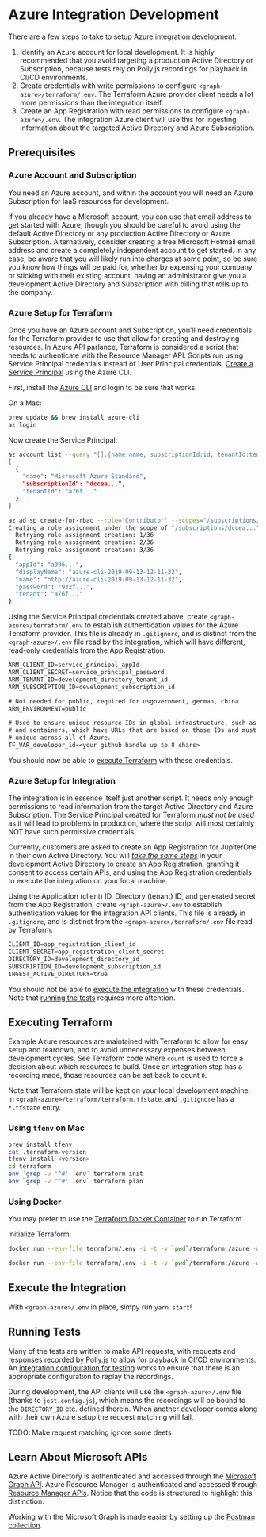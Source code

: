 # Azure Integration Development

There are a few steps to take to setup Azure integration development:

1. Identify an Azure account for local development. It is highly recommended
   that you avoid targeting a production Active Directory or Subscription,
   because tests rely on Polly.js recordings for playback in CI/CD environments.
1. Create credentials with write permissions to configure
   `<graph-azure>/terraform/.env`. The Terraform Azure provider client needs a
   lot more permissions than the integration itself.
1. Create an App Registration with read permissions to configure
   `<graph-azure>/.env`. The integration Azure client will use this for
   ingesting information about the targeted Active Directory and Azure
   Subscription.

## Prerequisites

### Azure Account and Subscription

You need an Azure account, and within the account you will need an Azure
Subscription for IaaS resources for development.

If you already have a Microsoft account, you can use that email address to get
started with Azure, though you should be careful to avoid using the default
Active Directory or any production Active Directory or Azure Subscription.
Alternatively, consider creating a free Microsoft Hotmail email address and
create a completely independent account to get started. In any case, be aware
that you will likely run into charges at some point, so be sure you know how
things will be paid for, whether by expensing your company or sticking with
their existing account, having an administrator give you a development Active
Directory and Subscription with billing that rolls up to the company.

### Azure Setup for Terraform

Once you have an Azure account and Subscription, you'll need credentials for the
Terraform provider to use that allow for creating and destroying resources. In
Azure API parlance, Terraform is considered a script that needs to authenticate
with the Resource Manager API. Scripts run using Service Principal credentials
instead of User Principal credentials. [Create a Service Principal][1] using the
Azure CLI.

First, install the [Azure CLI][2] and login to be sure that works.

On a Mac:

```sh
brew update && brew install azure-cli
az login
```

Now create the Service Principal:

```sh
az account list --query "[].{name:name, subscriptionId:id, tenantId:tenantId}"
[
  {
    "name": "Microsoft Azure Standard",
    "subscriptionId": "dccea...",
    "tenantId": "a76f..."
  }
]

az ad sp create-for-rbac --role="Contributor" --scopes="/subscriptions/dccea..."
Creating a role assignment under the scope of "/subscriptions/dccea..."
  Retrying role assignment creation: 1/36
  Retrying role assignment creation: 2/36
  Retrying role assignment creation: 3/36
{
  "appId": "a996...",
  "displayName": "azure-cli-2019-09-13-12-11-32",
  "name": "http://azure-cli-2019-09-13-12-11-32",
  "password": "932f...",
  "tenant": "a76f..."
}
```

Using the Service Principal credentials created above, create
`<graph-azure>/terraform/.env` to establish authentication values for the Azure
Terraform provider. This file is already in `.gitignore`, and is distinct from
the `<graph-azure>/.env` file read by the integration, which will have
different, read-only credentials from the App Registration.

```txt
ARM_CLIENT_ID=service_principal_appId
ARM_CLIENT_SECRET=service_principal_password
ARM_TENANT_ID=development_directory_tenant_id
ARM_SUBSCRIPTION_ID=development_subscription_id

# Not needed for public, required for usgovernment, german, china
ARM_ENVIRONMENT=public

# Used to ensure unique resource IDs in global infrastructure, such as databases
# and containers, which have URLs that are based on those IDs and must remain
# unique across all of Azure.
TF_VAR_developer_id=<your github handle up to 8 chars>
```

You should now be able to [execute Terraform](#executing-terraform) with these
credentials.

### Azure Setup for Integration

The integration is in essence itself just another script. It needs only enough
permissions to read information from the target Active Directory and Azure
Subscription. The Service Principal created for Terraform _must not be used_ as
it will lead to problems in production, where the script will most certainly NOT
have such permissive credentials.

Currently, customers are asked to create an App Registration for JupiterOne in
their own Active Directory. You will
_[take the same steps](jupiterone.md#integration-instance-configuration)_ in
your development Active Directory to create an App Registration, granting it
consent to access certain APIs, and using the App Registration credentials to
execute the integration on your local machine.

Using the Application (client) ID, Directory (tenant) ID, and generated secret
from the App Registration, create `<graph-azure>/.env` to establish
authentication values for the integration API clients. This file is already in
`.gitignore`, and is distinct from the `<graph-azure>/terraform/.env` file read
by Terraform.

```txt
CLIENT_ID=app_registration_client_id
CLIENT_SECRET=app_registration_client_secret
DIRECTORY_ID=development_directory_id
SUBSCRIPTION_ID=development_subscription_id
INGEST_ACTIVE_DIRECTORY=true
```

You should not be able to [execute the integration](#execute-the-integration)
with these credentials. Note that [running the tests](#running-tests) requires
more attention.

## Executing Terraform

Example Azure resources are maintained with Terraform to allow for easy setup
and teardown, and to avoid unnecessary expenses between development cycles. See
Terraform code where `count` is used to force a decision about which resources
to build. Once an integration step has a recording made, those resources can be
set back to count `0`.

Note that Terraform state will be kept on your local development machine, in
`<graph-azure>/terraform/terraform.tfstate`, and `.gitignore` has a `*.tfstate`
entry.

### Using `tfenv` on Mac

```sh
brew install tfenv
cat .terraform-version
tfenv install <version>
cd terraform
env `grep -v '^#' .env` terraform init
env `grep -v '^#' .env` terraform plan
```

### Using Docker

You may prefer to use the [Terraform Docker Container][3] to run Terraform.

Initialize Terraform:

```sh
docker run --env-file terraform/.env -i -t -v `pwd`/terraform:/azure -w /azure hashicorp/terraform:light init
```

```sh
docker run --env-file terraform/.env -i -t -v `pwd`/terraform:/azure -w /azure hashicorp/terraform:light plan
```

## Execute the Integration

With `<graph-azure>/.env` in place, simpy run `yarn start`!

## Running Tests

Many of the tests are written to make API requests, with requests and responses
recorded by Polly.js to allow for playback in CI/CD environments. An
[integration configuration for testing](../test/integrationInstanceConfig.ts)
works to ensure that there is an appropriate configuration to replay the
recordings.

During development, the API clients will use the `<graph-azure>/.env` file
(thanks to `jest.config.js`), which means the recordings will be bound to the
`DIRECTORY_ID` etc. defined therein. When another developer comes along with
their own Azure setup the request matching will fail.

TODO: Make request matching ignore some deets

## Learn About Microsoft APIs

Azure Active Directory is authenticated and accessed through the [Microsoft
Graph API][5]. Azure Resource Manager is authenticated and accessed through
[Resource Manager APIs][6]. Notice that the code is structured to highlight this
distinction.

Working with the Microsoft Graph is made easier by setting up the [Postman
collection][4].

[1]:
  https://docs.microsoft.com/en-us/cli/azure/create-an-azure-service-principal-azure-cli?view=azure-cli-latest
[2]: https://docs.microsoft.com/en-us/cli/azure/
[3]: https://hub.docker.com/r/hashicorp/terraform/
[4]: https://docs.microsoft.com/en-us/graph/use-postman?view=graph-rest-1.0
[5]: https://docs.microsoft.com/en-us/graph/auth-v2-service
[6]:
  https://docs.microsoft.com/en-us/azure/azure-resource-manager/resource-manager-api-authentication

